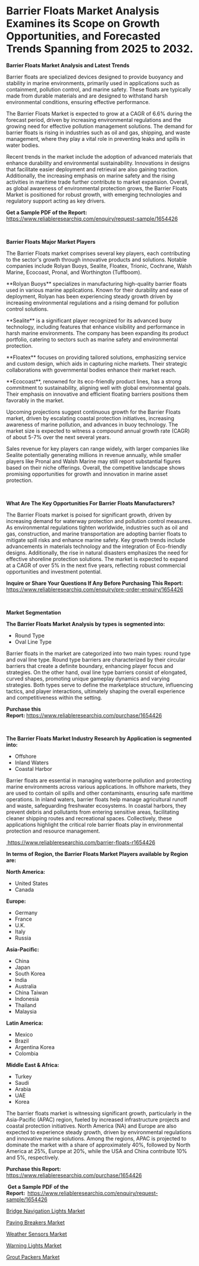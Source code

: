 <p><h1>Barrier Floats Market Analysis Examines its Scope on Growth Opportunities, and Forecasted Trends Spanning from 2025 to 2032.</h1></p><p><strong>Barrier Floats Market Analysis and Latest Trends</strong></p>
<p><p>Barrier floats are specialized devices designed to provide buoyancy and stability in marine environments, primarily used in applications such as containment, pollution control, and marine safety. These floats are typically made from durable materials and are designed to withstand harsh environmental conditions, ensuring effective performance.</p><p>The Barrier Floats Market is expected to grow at a CAGR of 6.6% during the forecast period, driven by increasing environmental regulations and the growing need for effective pollution management solutions. The demand for barrier floats is rising in industries such as oil and gas, shipping, and waste management, where they play a vital role in preventing leaks and spills in water bodies.</p><p>Recent trends in the market include the adoption of advanced materials that enhance durability and environmental sustainability. Innovations in designs that facilitate easier deployment and retrieval are also gaining traction. Additionally, the increasing emphasis on marine safety and the rising activities in maritime trade further contribute to market expansion. Overall, as global awareness of environmental protection grows, the Barrier Floats Market is positioned for robust growth, with emerging technologies and regulatory support acting as key drivers.</p></p>
<p><strong>Get a Sample PDF of the Report:&nbsp;</strong> <a href="https://www.reliableresearchiq.com/enquiry/request-sample/1654426?utm_campaign=1834&utm_medium=2&utm_source=Github&utm_content=ia&utm_term=23022025&utm_id=barrier-floats">https://www.reliableresearchiq.com/enquiry/request-sample/1654426</a></p>
<p>&nbsp;</p>
<p><strong>Barrier Floats Major Market Players</strong></p>
<p><p>The Barrier Floats market comprises several key players, each contributing to the sector's growth through innovative products and solutions. Notable companies include Rolyan Buoys, Sealite, Floatex, Trionic, Cochrane, Walsh Marine, Ecocoast, Pronal, and Worthington (Tuffboom).</p><p>**Rolyan Buoys** specializes in manufacturing high-quality barrier floats used in various marine applications. Known for their durability and ease of deployment, Rolyan has been experiencing steady growth driven by increasing environmental regulations and a rising demand for pollution control solutions.</p><p>**Sealite** is a significant player recognized for its advanced buoy technology, including features that enhance visibility and performance in harsh marine environments. The company has been expanding its product portfolio, catering to sectors such as marine safety and environmental protection.</p><p>**Floatex** focuses on providing tailored solutions, emphasizing service and custom design, which aids in capturing niche markets. Their strategic collaborations with governmental bodies enhance their market reach.</p><p>**Ecocoast**, renowned for its eco-friendly product lines, has a strong commitment to sustainability, aligning well with global environmental goals. Their emphasis on innovative and efficient floating barriers positions them favorably in the market.</p><p>Upcoming projections suggest continuous growth for the Barrier Floats market, driven by escalating coastal protection initiatives, increasing awareness of marine pollution, and advances in buoy technology. The market size is expected to witness a compound annual growth rate (CAGR) of about 5-7% over the next several years.</p><p>Sales revenue for key players can range widely, with larger companies like Sealite potentially generating millions in revenue annually, while smaller players like Pronal and Walsh Marine may still report substantial figures based on their niche offerings. Overall, the competitive landscape shows promising opportunities for growth and innovation in marine asset protection.</p></p>
<p>&nbsp;</p>
<p><strong>What Are The Key Opportunities For Barrier Floats Manufacturers?</strong></p>
<p><p>The Barrier Floats market is poised for significant growth, driven by increasing demand for waterway protection and pollution control measures. As environmental regulations tighten worldwide, industries such as oil and gas, construction, and marine transportation are adopting barrier floats to mitigate spill risks and enhance marine safety. Key growth trends include advancements in materials technology and the integration of Eco-friendly designs. Additionally, the rise in natural disasters emphasizes the need for effective shoreline protection solutions. The market is expected to expand at a CAGR of over 5% in the next five years, reflecting robust commercial opportunities and investment potential.</p></p>
<p><strong>Inquire or Share Your Questions If Any Before Purchasing This Report:</strong> <a href="https://www.reliableresearchiq.com/enquiry/pre-order-enquiry/1654426?utm_campaign=1834&utm_medium=2&utm_source=Github&utm_content=ia&utm_term=23022025&utm_id=barrier-floats">https://www.reliableresearchiq.com/enquiry/pre-order-enquiry/1654426</a></p>
<p>&nbsp;</p>
<p><strong>Market Segmentation</strong></p>
<p><strong>The Barrier Floats Market Analysis by types is segmented into:</strong></p>
<p><ul><li>Round Type</li><li>Oval Line Type</li></ul></p>
<p><p>Barrier floats in the market are categorized into two main types: round type and oval line type. Round type barriers are characterized by their circular barriers that create a definite boundary, enhancing player focus and strategies. On the other hand, oval line type barriers consist of elongated, curved shapes, promoting unique gameplay dynamics and varying strategies. Both types serve to define the marketplace structure, influencing tactics, and player interactions, ultimately shaping the overall experience and competitiveness within the setting.</p></p>
<p><strong>Purchase this Report:&nbsp;</strong><a href="https://www.reliableresearchiq.com/purchase/1654426?utm_campaign=1834&utm_medium=2&utm_source=Github&utm_content=ia&utm_term=23022025&utm_id=barrier-floats">https://www.reliableresearchiq.com/purchase/1654426</a></p>
<p>&nbsp;</p>
<p><strong>The Barrier Floats Market Industry Research by Application is segmented into:</strong></p>
<p><ul><li>Offshore</li><li>Inland Waters</li><li>Coastal Harbor</li></ul></p>
<p><p>Barrier floats are essential in managing waterborne pollution and protecting marine environments across various applications. In offshore markets, they are used to contain oil spills and other contaminants, ensuring safe maritime operations. In inland waters, barrier floats help manage agricultural runoff and waste, safeguarding freshwater ecosystems. In coastal harbors, they prevent debris and pollutants from entering sensitive areas, facilitating cleaner shipping routes and recreational spaces. Collectively, these applications highlight the critical role barrier floats play in environmental protection and resource management.</p></p>
<p><a href="https://www.reliableresearchiq.com/barrier-floats-r1654426?utm_campaign=1834&utm_medium=2&utm_source=Github&utm_content=ia&utm_term=23022025&utm_id=barrier-floats">&nbsp;https://www.reliableresearchiq.com/barrier-floats-r1654426</a></p>
<p><strong>In terms of Region, the Barrier Floats Market Players available by Region are:</strong></p>
<p>
    <p> <strong> North America: </strong>
        <ul>
            <li>United States</li>
            <li>Canada</li>
        </ul>
        </p> 
    <p> <strong> Europe: </strong>
        <ul>
            <li>Germany</li>
            <li>France</li>
            <li>U.K.</li>
            <li>Italy</li>
            <li>Russia</li>
        </ul>
        </p> 
    <p> <strong> Asia-Pacific: </strong>
        <ul>
            <li>China</li>
            <li>Japan</li>
            <li>South Korea</li>
            <li>India</li>
            <li>Australia</li>
            <li>China Taiwan</li>
            <li>Indonesia</li>
            <li>Thailand</li>
            <li>Malaysia</li>
        </ul>
        </p> 
    <p> <strong> Latin America: </strong>
        <ul>
            <li>Mexico</li>
            <li>Brazil</li>
            <li>Argentina Korea</li>
            <li>Colombia</li>
        </ul>
        </p> 
    <p> <strong> Middle East & Africa: </strong>
        <ul>
            <li>Turkey</li>
            <li>Saudi</li>
            <li>Arabia</li>
            <li>UAE</li>
            <li>Korea</li>
        </ul>
    </p>
    </p>
<p><p>The barrier floats market is witnessing significant growth, particularly in the Asia-Pacific (APAC) region, fueled by increased infrastructure projects and coastal protection initiatives. North America (NA) and Europe are also expected to experience steady growth, driven by environmental regulations and innovative marine solutions. Among the regions, APAC is projected to dominate the market with a share of approximately 40%, followed by North America at 25%, Europe at 20%, while the USA and China contribute 10% and 5%, respectively.</p></p>
<p><strong>Purchase this Report: </strong><a href="https://www.reliableresearchiq.com/purchase/1654426?utm_campaign=1834&utm_medium=2&utm_source=Github&utm_content=ia&utm_term=23022025&utm_id=barrier-floats">https://www.reliableresearchiq.com/purchase/1654426</a></p>
<p>&nbsp;<strong>Get a Sample PDF of the Report:&nbsp;&nbsp;</strong><a href="https://www.reliableresearchiq.com/enquiry/request-sample/1654426?utm_campaign=1834&utm_medium=2&utm_source=Github&utm_content=ia&utm_term=23022025&utm_id=barrier-floats">https://www.reliableresearchiq.com/enquiry/request-sample/1654426</a></p>
<p><strong></strong></p>
<p><p><a href="https://github.com/shroffuhpa/Market-Research-Report-List-1/blob/main/bridge-navigation-lights-market.md?utm_campaign=1834&utm_medium=2&utm_source=Github&utm_content=ia&utm_term=23022025&utm_id=barrier-floats">Bridge Navigation Lights Market</a></p><p><a href="https://github.com/mwadadorjan01/Market-Research-Report-List-1/blob/main/paving-breakers-market.md?utm_campaign=1834&utm_medium=2&utm_source=Github&utm_content=ia&utm_term=23022025&utm_id=barrier-floats">Paving Breakers Market</a></p><p><a href="https://github.com/pockettifere14/Market-Research-Report-List-1/blob/main/weather-sensors-market.md?utm_campaign=1834&utm_medium=2&utm_source=Github&utm_content=ia&utm_term=23022025&utm_id=barrier-floats">Weather Sensors Market</a></p><p><a href="https://github.com/dafertsuria/Market-Research-Report-List-1/blob/main/warning-lights-market.md?utm_campaign=1834&utm_medium=2&utm_source=Github&utm_content=ia&utm_term=23022025&utm_id=barrier-floats">Warning Lights Market</a></p><p><a href="https://github.com/sajadostin6g/Market-Research-Report-List-1/blob/main/grout-packers-market.md?utm_campaign=1834&utm_medium=2&utm_source=Github&utm_content=ia&utm_term=23022025&utm_id=barrier-floats">Grout Packers Market</a></p></p>